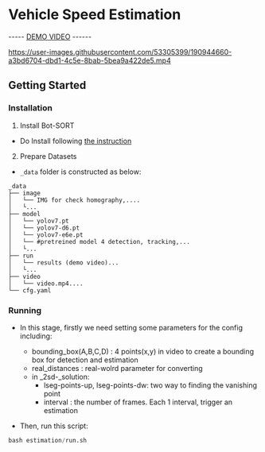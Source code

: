 # Vehicle Speed Estimation
----- [DEMO VIDEO](_data/run/seattle11.mp4) ------

https://user-images.githubusercontent.com/53305399/190944660-a3bd6704-dbd1-4c5e-8bab-5bea9a422de5.mp4


## Getting Started

### Installation

1. Install Bot-SORT
- Do Install following [the instruction](estimation/README.md)

2. Prepare Datasets
* `_data` folder is constructed as below:

```
_data
├── image
│   └── IMG for check homography,....
│   └...
├── model
│   └── yolov7.pt
│   └── yolov7-d6.pt
│   └── yolov7-e6e.pt
│   └── #pretreined model 4 detection, tracking,...
│   └...
├── run
│   └── results (demo video)...
│   └...
├── video
│   └── video.mp4....
└── cfg.yaml
```
### Running
* In this stage, firstly we need setting some parameters for the config including:
	- bounding_box(A,B,C,D) : 4 points(x,y) in video to create a bounding box for detection and estimation
	- real_distances		: real-wolrd parameter for converting
	- in _2sd-_solution:
		- lseg-points-up, lseg-points-dw: two way to finding the vanishing point
		- interval : the number of frames. Each 1 interval, trigger an estimation

	
* Then, run this script:

```python
bash estimation/run.sh
```
